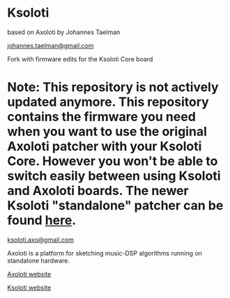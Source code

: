 # Ksoloti

based on Axoloti by Johannes Taelman

johannes.taelman@gmail.com

Fork with firmware edits for the Ksoloti Core board

# Note: This repository is not actively updated anymore. This repository contains the firmware you need when you want to use the original Axoloti patcher with your Ksoloti Core. However you won't be able to switch easily between using Ksoloti and Axoloti boards. The newer Ksoloti "standalone" patcher can be found [here](https://github.com/ksoloti/ksoloti).

ksoloti.axo@gmail.com

Axoloti is a platform for sketching music-DSP algorithms running on standalone hardware.

[Axoloti website](http://www.axoloti.com)


[Ksoloti website](http://ksoloti.github.io)
